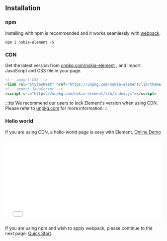 ## Installation

### npm

Installing with npm is recommended and it works seamlessly with [webpack](https://webpack.js.org/).

```shell
npm i nokia-element -S
```

### CDN

Get the latest version from [unpkg.com/nokia-element](https://unpkg.com/nokia-element/) , and import JavaScript and CSS file in your page.

```html
<!-- import CSS -->
<link rel="stylesheet" href="https://unpkg.com/nokia-element/lib/theme-chalk/index.css">
<!-- import JavaScript -->
<script src="https://unpkg.com/nokia-element/lib/index.js"></script>
```

:::tip
We recommend our users to lock Element's version when using CDN. Please refer to [unpkg.com](https://unpkg.com) for more information.
:::

### Hello world

If you are using CDN, a hello-world page is easy with Element. [Online Demo](https://codepen.io/ziyoung/pen/rRKYpd)

<iframe height="265" style="width: 100%;" scrolling="no" title="Element demo" src="//codepen.io/ziyoung/embed/rRKYpd/?height=265&theme-id=light&default-tab=html" frameborder="no" allowtransparency="true" allowfullscreen="true">
  See the Pen <a href='https://codepen.io/ziyoung/pen/rRKYpd/'>Element demo</a> by hetech
  (<a href='https://codepen.io/ziyoung'>@ziyoung</a>) on <a href='https://codepen.io'>CodePen</a>.
</iframe>

If you are using npm and wish to apply webpack, please continue to the next page: [Quick Start](/#/en-US/component/quickstart).
